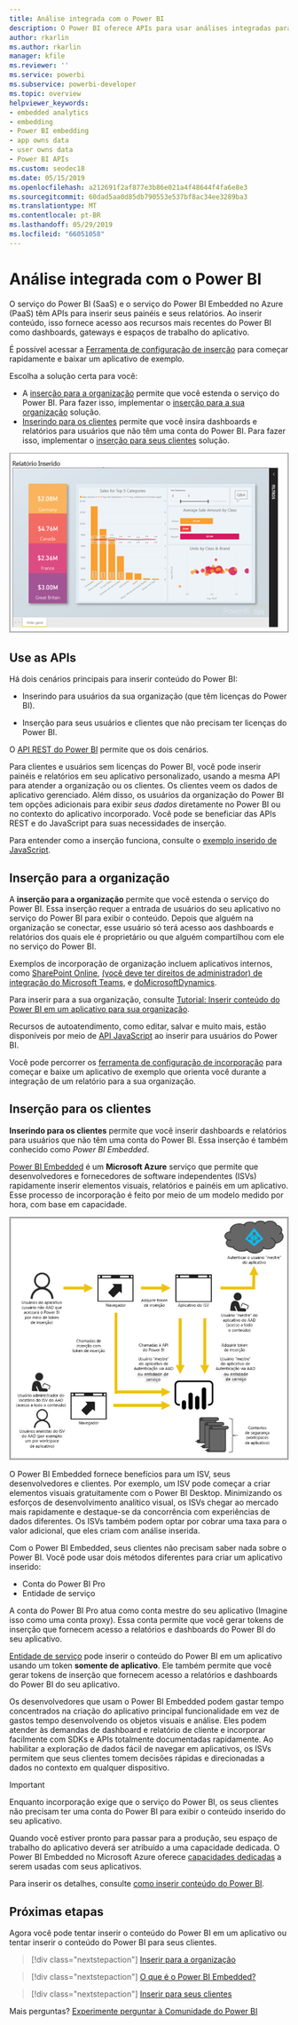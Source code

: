 ```yaml
---
title: Análise integrada com o Power BI
description: O Power BI oferece APIs para usar análises integradas para seus dashboards e relatórios nos aplicativos. Saiba mais sobre a integração com o Power BI em ambientes de PaaS e SaaS usando software de análise integrada, ferramentas de análise integrada ou ferramentas de business intelligence inseridas.
author: rkarlin
ms.author: rkarlin
manager: kfile
ms.reviewer: ''
ms.service: powerbi
ms.subservice: powerbi-developer
ms.topic: overview
helpviewer_keywords:
- embedded analytics
- embedding
- Power BI embedding
- app owns data
- user owns data
- Power BI APIs
ms.custom: seodec18
ms.date: 05/15/2019
ms.openlocfilehash: a212691f2af877e3b86e021a4f48644f4fa6e8e3
ms.sourcegitcommit: 60dad5aa0d85db790553e537bf8ac34ee3289ba3
ms.translationtype: MT
ms.contentlocale: pt-BR
ms.lasthandoff: 05/29/2019
ms.locfileid: "66051058"
---
```

# <a name="embedded-analytics-with-power-bi"></a>Análise integrada com o Power BI

O serviço do Power BI (SaaS) e o serviço do Power BI Embedded no Azure (PaaS) têm APIs para inserir seus painéis e seus relatórios. Ao inserir conteúdo, isso fornece acesso aos recursos mais recentes do Power BI como dashboards, gateways e espaços de trabalho do aplicativo.

É possível acessar a [Ferramenta de configuração de inserção](https://aka.ms/embedsetup) para começar rapidamente e baixar um aplicativo de exemplo.

Escolha a solução certa para você:

* A [inserção para a organização](embedding.md#embedding-for-your-organization) permite que você estenda o serviço do Power BI. Para fazer isso, implementar o [inserção para a sua organização](https://aka.ms/embedsetup/UserOwnsData) solução.
* [Inserindo para os clientes](embedding.md#embedding-for-your-customers) permite que você insira dashboards e relatórios para usuários que não têm uma conta do Power BI. Para fazer isso, implementar o [inserção para seus clientes](https://aka.ms/embedsetup/AppOwnsData) solução.

![Exemplo de PBIE](media/what-can-you-do/what-can-you-do-02.png)

## <a name="use-apis"></a>Use as APIs

Há dois cenários principais para inserir conteúdo do Power BI:
- Inserindo para usuários da sua organização (que têm licenças do Power BI). 
 
- Inserção para seus usuários e clientes que não precisam ter licenças do Power BI. 

O [API REST do Power BI](https://docs.microsoft.com/rest/api/power-bi/) permite que os dois cenários.

Para clientes e usuários sem licenças do Power BI, você pode inserir painéis e relatórios em seu aplicativo personalizado, usando a mesma API para atender a organização ou os clientes. Os clientes veem os dados de aplicativo gerenciado. Além disso, os usuários da organização do Power BI tem opções adicionais para exibir *seus dados* diretamente no Power BI ou no contexto do aplicativo incorporado. Você pode se beneficiar das APIs REST e do JavaScript para suas necessidades de inserção.

Para entender como a inserção funciona, consulte o [exemplo inserido de JavaScript](https://microsoft.github.io/PowerBI-JavaScript/demo/).

## <a name="embedding-for-your-organization"></a>Inserção para a organização

A **inserção para a organização** permite que você estenda o serviço do Power BI. Essa inserção requer a entrada de usuários do seu aplicativo no serviço do Power BI para exibir o conteúdo. Depois que alguém na organização se conectar, esse usuário só terá acesso aos dashboards e relatórios dos quais ele é proprietário ou que alguém compartilhou com ele no serviço do Power BI.

Exemplos de incorporação de organização incluem aplicativos internos, como [SharePoint Online](https://powerbi.microsoft.com/blog/integrate-power-bi-reports-in-sharepoint-online/), [(você deve ter direitos de administrador) de integração do Microsoft Teams](https://powerbi.microsoft.com/blog/power-bi-teams-up-with-microsoft-teams/), e [doMicrosoftDynamics](https://docs.microsoft.com/dynamics365/customer-engagement/basics/add-edit-power-bi-visualizations-dashboard).

Para inserir para a sua organização, consulte [Tutorial: Inserir conteúdo do Power BI em um aplicativo para sua organização](embed-sample-for-your-organization.md).

Recursos de autoatendimento, como editar, salvar e muito mais, estão disponíveis por meio de [API JavaScript](https://github.com/Microsoft/PowerBI-JavaScript) ao inserir para usuários do Power BI.

Você pode percorrer os [ferramenta de configuração de incorporação](https://aka.ms/embedsetup/UserOwnsData) para começar e baixe um aplicativo de exemplo que orienta você durante a integração de um relatório para a sua organização.

## <a name="embedding-for-your-customers"></a>Inserção para os clientes

**Inserindo para os clientes** permite que você inserir dashboards e relatórios para usuários que não têm uma conta do Power BI. Essa inserção é também conhecido como *Power BI Embedded*.

[Power BI Embedded](azure-pbie-what-is-power-bi-embedded.md) é um **Microsoft Azure** serviço que permite que desenvolvedores e fornecedores de software independentes (ISVs) rapidamente inserir elementos visuais, relatórios e painéis em um aplicativo. Esse processo de incorporação é feito por meio de um modelo medido por hora, com base em capacidade.

![Fluxo de inserção ao inserir para os clientes](media/embedding/powerbi-embed-flow.png)

O Power BI Embedded fornece benefícios para um ISV, seus desenvolvedores e clientes. Por exemplo, um ISV pode começar a criar elementos visuais gratuitamente com o Power BI Desktop. Minimizando os esforços de desenvolvimento analítico visual, os ISVs chegar ao mercado mais rapidamente e destaque-se da concorrência com experiências de dados diferentes. Os ISVs também podem optar por cobrar uma taxa para o valor adicional, que eles criam com análise inserida.

Com o Power BI Embedded, seus clientes não precisam saber nada sobre o Power BI. Você pode usar dois métodos diferentes para criar um aplicativo inserido:
- Conta do Power BI Pro 
- Entidade de serviço 

A conta do Power BI Pro atua como conta mestre do seu aplicativo (Imagine isso como uma conta proxy). Essa conta permite que você gerar tokens de inserção que fornecem acesso a relatórios e dashboards do Power BI do seu aplicativo.

[Entidade de serviço](embed-service-principal.md) pode inserir o conteúdo do Power BI em um aplicativo usando um token **somente de aplicativo**. Ele também permite que você gerar tokens de inserção que fornecem acesso a relatórios e dashboards do Power BI do seu aplicativo.

Os desenvolvedores que usam o Power BI Embedded podem gastar tempo concentrados na criação do aplicativo principal funcionalidade em vez de gastos tempo desenvolvendo os objetos visuais e análise. Eles podem atender às demandas de dashboard e relatório de cliente e incorporar facilmente com SDKs e APIs totalmente documentadas rapidamente. Ao habilitar a exploração de dados fácil de navegar em aplicativos, os ISVs permitem que seus clientes tomem decisões rápidas e direcionadas a dados no contexto em qualquer dispositivo.

> [!IMPORTANT]
> Enquanto incorporação exige que o serviço do Power BI, os seus clientes não precisam ter uma conta do Power BI para exibir o conteúdo inserido do seu aplicativo. 

Quando você estiver pronto para passar para a produção, seu espaço de trabalho do aplicativo deverá ser atribuído a uma capacidade dedicada. O Power BI Embedded no Microsoft Azure oferece [capacidades dedicadas](azure-pbie-create-capacity.md) a serem usadas com seus aplicativos.

Para inserir os detalhes, consulte [como inserir conteúdo do Power BI](embed-sample-for-customers.md).

## <a name="next-steps"></a>Próximas etapas

Agora você pode tentar inserir o conteúdo do Power BI em um aplicativo ou tentar inserir o conteúdo do Power BI para seus clientes.

> [!div class="nextstepaction"]
> [Inserir para a organização](embed-sample-for-your-organization.md)

> [!div class="nextstepaction"]
> [O que é o Power BI Embedded?](azure-pbie-what-is-power-bi-embedded.md)

> [!div class="nextstepaction"]
>[Inserir para seus clientes](embed-sample-for-customers.md)

Mais perguntas? [Experimente perguntar à Comunidade do Power BI](http://community.powerbi.com/)
